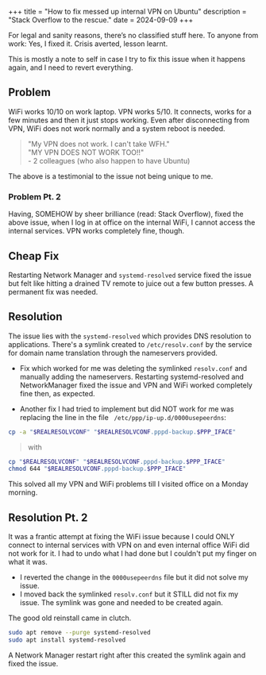 +++
title = "How to fix messed up internal VPN on Ubuntu"
description = "Stack Overflow to the rescue."
date = 2024-09-09
+++

For legal and sanity reasons, there’s no classified stuff here. To anyone from work: Yes, I fixed it. Crisis averted, lesson learnt.  

This is mostly a note to self in case I try to fix this issue when it happens again, and I need to revert everything.

## Problem
WiFi works 10/10 on work laptop. VPN works 5/10. It connects, works for a few minutes and then it just stops working. Even after disconnecting from VPN, WiFi does not work normally and a system reboot is needed.

> "My VPN does not work. I can't take WFH."  
> "MY VPN DOES NOT WORK TOO!!"  
> \- 2 colleagues (who also happen to have Ubuntu)  

The above is a testimonial to the issue not being unique to me.

### Problem Pt. 2
Having, SOMEHOW by sheer brilliance (read: Stack Overflow), fixed the above issue, when I log in at office on the internal WiFi, I cannot access the internal services. VPN works completely fine, though.

## Cheap Fix
Restarting Network Manager and `systemd-resolved` service fixed the issue but felt like hitting a drained TV remote to juice out a few button presses. A permanent fix was needed.

## Resolution
The issue lies with the `systemd-resolved` which provides DNS resolution to applications. There's a symlink created to `/etc/resolv.conf` by the service for domain name translation through the nameservers provided.  

* Fix which worked for me was deleting the symlinked `resolv.conf` and manually adding the nameservers. Restarting systemd-resolved and NetworkManager fixed the issue and VPN and WiFi worked completely fine then, as expected.  

* Another fix I had tried to implement but did NOT work for me was replacing the line in the file ` /etc/ppp/ip-up.d/0000usepeerdns`:
```sh
cp -a "$REALRESOLVCONF" "$REALRESOLVCONF.pppd-backup.$PPP_IFACE"
```

> with

```sh
cp "$REALRESOLVCONF" "$REALRESOLVCONF.pppd-backup.$PPP_IFACE"
chmod 644 "$REALRESOLVCONF.pppd-backup.$PPP_IFACE"
```
  
This solved all my VPN and WiFi problems till I visited office on a Monday morning.

## Resolution Pt. 2
It was a frantic attempt at fixing the WiFi issue because I could ONLY connect to internal services with VPN on and even internal office WiFi did not work for it. I had to undo what I had done but I couldn't put my finger on what it was.  

* I reverted the change in the `0000usepeerdns` file but it did not solve my issue.  
* I moved back the symlinked `resolv.conf` but it STILL did not fix my issue. The symlink was gone and needed to be created again.  

The good old reinstall came in clutch.

```sh
sudo apt remove --purge systemd-resolved
sudo apt install systemd-resolved
```

A Network Manager restart right after this created the symlink again and fixed the issue.